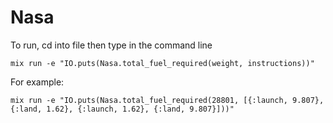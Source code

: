 # Nasa

To run, cd into file then type in the command line

```
mix run -e "IO.puts(Nasa.total_fuel_required(weight, instructions))"
```

For example:

```
mix run -e "IO.puts(Nasa.total_fuel_required(28801, [{:launch, 9.807}, {:land, 1.62}, {:launch, 1.62}, {:land, 9.807}]))"
```
